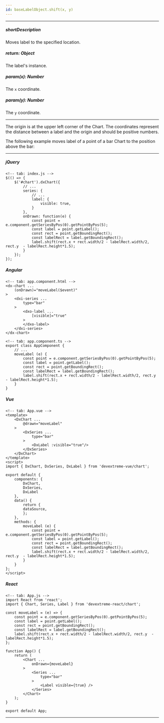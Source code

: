 ```yaml
---
id: baseLabelObject.shift(x, y)
---
```

---
##### shortDescription
Moves label to the specified location.

##### return: Object
The label's instance.

##### param(x): Number
The `x` coordinate.

##### param(y): Number
The `y` coordinate.

---
The origin is at the upper left corner of the Chart. The coordinates represent the distance between a label and the origin and should be positive numbers.

The following example moves label of a point of a bar Chart to the position above the bar:

---
##### jQuery

    <!-- tab: index.js -->
    $(() => {
        $('#chart').dxChart({
            // ...
            series: {
                // ...
                label: {
                    visible: true,
                }
            },
            onDrawn: function(e) {
                const point = e.component.getSeriesByPos(0).getPointByPos(5);
                const label = point.getLabel();
                const rect = point.getBoundingRect();
                const labelRect = label.getBoundingRect();
                label.shift(rect.x + rect.width/2 - labelRect.width/2, rect.y  - labelRect.height*1.5);  
            }
        });
    });

##### Angular

    <!-- tab: app.component.html -->
    <dx-chart ...
        (onDrawn)="moveLabel($event)" 
    >
        <dxi-series ...
            type="bar"
        >
            <dxo-label ... 
                [visible]="true" 
            >
            </dxo-label>
        </dxi-series>
    </dx-chart>

    <!-- tab: app.component.ts -->
    export class AppComponent {
        // ...
        moveLabel (e) {
            const point = e.component.getSeriesByPos(0).getPointByPos(5);
            const label = point.getLabel();
            const rect = point.getBoundingRect();
            const labelRect = label.getBoundingRect();
            label.shift(rect.x + rect.width/2 - labelRect.width/2, rect.y  - labelRect.height*1.5); 
        }
    }

##### Vue

    <!-- tab: App.vue -->
    <template>
        <DxChart ...
            @drawn="moveLabel"
        >
            <DxSeries ...
                type="bar"
            >
                <DxLabel :visible="true"/>
            </DxSeries>
        </DxChart>
    </template>
    <script>
    import { DxChart, DxSeries, DxLabel } from 'devextreme-vue/chart';

    export default {
        components: {
            DxChart,
            DxSeries,
            DxLabel
        },
        data() {
            return {
            dataSource,
            };
        },
        methods: {
            moveLabel (e) {
                const point = e.component.getSeriesByPos(0).getPointByPos(5);
                const label = point.getLabel();
                const rect = point.getBoundingRect();
                const labelRect = label.getBoundingRect();
                label.shift(rect.x + rect.width/2 - labelRect.width/2, rect.y  - labelRect.height*1.5); 
            }
        }
    };
    </script>

##### React

    <!-- tab: App.js -->
    import React from 'react';
    import { Chart, Series, Label } from 'devextreme-react/chart';

    const moveLabel = (e) => {
        const point = e.component.getSeriesByPos(0).getPointByPos(5);
        const label = point.getLabel();
        const rect = point.getBoundingRect();
        const labelRect = label.getBoundingRect();
        label.shift(rect.x + rect.width/2 - labelRect.width/2, rect.y  - labelRect.height*1.5); 
    };

    function App() {
        return (
            <Chart ... 
                onDrawn={moveLabel}
            >
                <Series ...
                    type="bar"
                >
                    <Label visible={true} />
                </Series>
            </Chart>
        );
    }

    export default App;

---